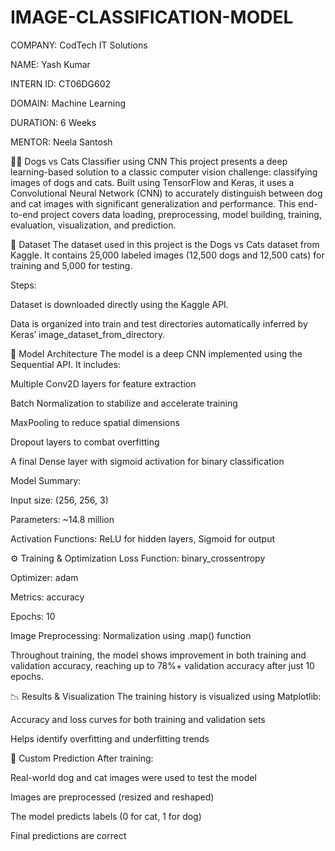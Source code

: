 # IMAGE-CLASSIFICATION-MODEL

COMPANY: CodTech IT Solutions

NAME: Yash Kumar

INTERN ID: CT06DG602

DOMAIN: Machine Learning

DURATION: 6 Weeks 

MENTOR: Neela Santosh

🐶🐱 Dogs vs Cats Classifier using CNN
This project presents a deep learning-based solution to a classic computer vision challenge: classifying images of dogs and cats. Built using TensorFlow and Keras, it uses a Convolutional Neural Network (CNN) to accurately distinguish between dog and cat images with significant generalization and performance. This end-to-end project covers data loading, preprocessing, model building, training, evaluation, visualization, and prediction.

📂 Dataset
The dataset used in this project is the Dogs vs Cats dataset from Kaggle. It contains 25,000 labeled images (12,500 dogs and 12,500 cats) for training and 5,000 for testing.

Steps:

Dataset is downloaded directly using the Kaggle API.

Data is organized into train and test directories automatically inferred by Keras’ image_dataset_from_directory.

🧠 Model Architecture
The model is a deep CNN implemented using the Sequential API. It includes:

Multiple Conv2D layers for feature extraction

Batch Normalization to stabilize and accelerate training

MaxPooling to reduce spatial dimensions

Dropout layers to combat overfitting

A final Dense layer with sigmoid activation for binary classification

Model Summary:

Input size: (256, 256, 3)

Parameters: ~14.8 million

Activation Functions: ReLU for hidden layers, Sigmoid for output

⚙️ Training & Optimization
Loss Function: binary_crossentropy

Optimizer: adam

Metrics: accuracy

Epochs: 10

Image Preprocessing: Normalization using .map() function

Throughout training, the model shows improvement in both training and validation accuracy, reaching up to 78%+ validation accuracy after just 10 epochs.

📉 Results & Visualization
The training history is visualized using Matplotlib:

Accuracy and loss curves for both training and validation sets

Helps identify overfitting and underfitting trends

📸 Custom Prediction
After training:

Real-world dog and cat images were used to test the model

Images are preprocessed (resized and reshaped)

The model predicts labels (0 for cat, 1 for dog)

Final predictions are correct
